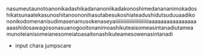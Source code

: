 nasumeutaunotoanonikadashikadananoniikadakonoshimedanananimokadoshikatsunaatekasunoshitanoononihasutabesukoshiateadushidutsuduuaadikononikodomenanisudimasenamusokenaseyaiiiiiiiiiiiiiiiiiiiiiiiiiiaaaaaaaaaaaaaaaaaaashidosawagosonasuanogooitonanimoashikuteaisomeasintanadiutameamunoteianisomeianesomeiatoasaitonashikuteamesowenasintanadi

- input chara jumpscare